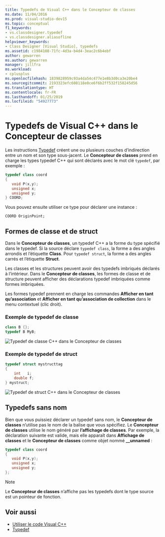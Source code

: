 ```yaml
---
title: Typedefs de Visual C++ dans le Concepteur de classes
ms.date: 11/04/2016
ms.prod: visual-studio-dev15
ms.topic: conceptual
f1_keywords:
- vs.classdesigner.typedef
- vs.classdesigner.aliasofline
helpviewer_keywords:
- Class Designer [Visual Studio], typedefs
ms.assetid: c1984108-71fc-4d3a-b4d4-3eac2c6b4ebf
author: gewarren
ms.author: gewarren
manager: jillfra
ms.workload:
- cplusplus
ms.openlocfilehash: 1839828959c93a4da54c477e1e8b3d0ca3e20be4
ms.sourcegitcommit: 2193323efc608118e0ce6f6b2ff532f158245d56
ms.translationtype: HT
ms.contentlocale: fr-FR
ms.lasthandoff: 01/25/2019
ms.locfileid: "54927773"
---
```

# <a name="visual-c-typedefs-in-class-designer"></a>Typedefs de Visual C++ dans le Concepteur de classes

Les instructions [Typedef](/cpp/cpp/aliases-and-typedefs-cpp#typedefs) créent une ou plusieurs couches d’indirection entre un nom et son type sous-jacent. Le **Concepteur de classes** prend en charge les types typedef C++ qui sont déclarés avec le mot clé `typedef`, par exemple :

```cpp
typedef class coord
{
   void P(x,y);
   unsigned x;
   unsigned y;
} COORD;
```

Vous pouvez ensuite utiliser ce type pour déclarer une instance :

`COORD OriginPoint;`

## <a name="class-and-struct-shapes"></a>Formes de classe et de struct

Dans le **Concepteur de classes**, un typedef C++ a la forme du type spécifié dans le typedef. Si la source déclare `typedef class`, la forme a des angles arrondis et l’étiquette **Class**. Pour `typedef struct`, la forme a des angles carrés et l’étiquette **Struct**.

Les classes et les structures peuvent avoir des typedefs imbriqués déclarés à l’intérieur. Dans le **Concepteur de classes**, les formes de classe et de structure peuvent afficher des déclarations typedef imbriquées comme formes imbriquées.

Les formes typedef prennent en charge les commandes **Afficher en tant qu’association** et **Afficher en tant qu’association de collection** dans le menu contextuel (clic droit).

### <a name="class-typedef-example"></a>Exemple de typedef de classe

```cpp
class B {};
typedef B MyB;
```

![Typedef de classe C++ dans le Concepteur de classes](media/cpp-class-typedef.png)

### <a name="struct-typedef-example"></a>Exemple de typedef de struct

```cpp
typedef struct mystructtag
{
    int   i;
    double f;
} mystruct;
```

![Typedef de struct C++ dans le Concepteur de classes](media/cpp-struct-typedef.png)

## <a name="unnamed-typedefs"></a>Typedefs sans nom

Bien que vous puissiez déclarer un typedef sans nom, le **Concepteur de classes** n’utilise pas le nom de la balise que vous spécifiez. Le **Concepteur de classes** utilise le nom généré par **l’affichage de classes**. Par exemple, la déclaration suivante est valide, mais elle apparaît dans **Affichage de classes** et le **Concepteur de classes** comme objet nommé **__unnamed** :

```cpp
typedef class coord
{
   void P(x,y);
   unsigned x;
   unsigned y;
};
```

> [!NOTE]
> Le **Concepteur de classes** n’affiche pas les typedefs dont le type source est un pointeur de fonction.

## <a name="see-also"></a>Voir aussi

- [Utiliser le code Visual C++](working-with-visual-cpp-code.md)
- [Typedef](/cpp/cpp/aliases-and-typedefs-cpp#typedefs)